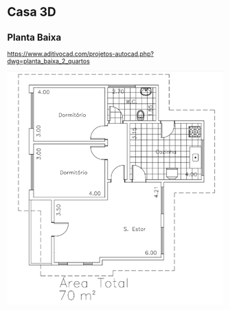 # Casa 3D

## Planta Baixa

https://www.aditivocad.com/projetos-autocad.php?dwg=planta_baixa_2_quartos

![Planta Baixa](Assets/Blender/planta.png)
